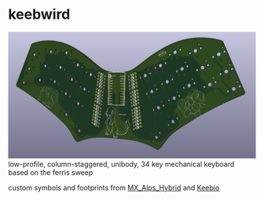 # keebwird
![3D Keyboard Preview](misc/preview.png)
low-profile, column-staggered, unibody, 34 key mechanical keyboard based on the ferris sweep

 custom symbols and footprints from [MX_Alps_Hybrid](https://github.com/ai03-2725/MX_Alps_Hybrid) and [Keebio](https://github.com/keebio)

